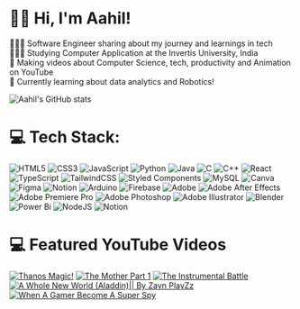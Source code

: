 <!-- Level 1: Simple bio and stats -->

# 👋🏻 Hi, I'm Aahil!

👨🏻‍💻 Software Engineer sharing about my journey and learnings in tech<br/>
👨🏻‍🎓 Studying Computer Application at the Invertis University, India<br/>
🚀 Making videos about Computer Science, tech, productivity and Animation on YouTube<br/>
💭 Currently learning about data analytics and Robotics!<br/>

<!-- GitHub stats from https://github.com/anuraghazra/github-readme-stats -->
![Aahil's GitHub stats](https://github-readme-stats.vercel.app/api?username=godzayn&show_icons=true&theme=radical)

# 💻 Tech Stack:
![HTML5](https://img.shields.io/badge/html5-%23E34F26.svg?style=for-the-badge&logo=html5&logoColor=white)
![CSS3](https://img.shields.io/badge/css3-%231572B6.svg?style=for-the-badge&logo=css3&logoColor=white)
![JavaScript](https://img.shields.io/badge/javascript-%23323330.svg?style=for-the-badge&logo=javascript&logoColor=%23F7DF1E)
![Python](https://img.shields.io/badge/python-3670A0?style=for-the-badge&logo=python&logoColor=ffdd54)
![Java](https://img.shields.io/badge/java-%23ED8B00.svg?style=for-the-badge&logo=openjdk&logoColor=white) 
![C](https://img.shields.io/badge/c-%2300599C.svg?style=for-the-badge&logo=c&logoColor=white)
![C++](https://img.shields.io/badge/c++-%2300599C.svg?style=for-the-badge&logo=c%2B%2B&logoColor=white)
![React](https://img.shields.io/badge/react-%2320232a.svg?style=for-the-badge&logo=react&logoColor=%2361DAFB)
![TypeScript](https://img.shields.io/badge/typescript-%23007ACC.svg?style=for-the-badge&logo=typescript&logoColor=white)
![TailwindCSS](https://img.shields.io/badge/tailwindcss-%2338B2AC.svg?style=for-the-badge&logo=tailwind-css&logoColor=white)
![Styled Components](https://img.shields.io/badge/styled--components-DB7093?style=for-the-badge&logo=styled-components&logoColor=white)
![MySQL](https://img.shields.io/badge/mysql-4479A1.svg?style=for-the-badge&logo=mysql&logoColor=white)
![Canva](https://img.shields.io/badge/Canva-%2300C4CC.svg?style=for-the-badge&logo=Canva&logoColor=white)
![Figma](https://img.shields.io/badge/figma-%23F24E1E.svg?style=for-the-badge&logo=figma&logoColor=white)
![Notion](https://img.shields.io/badge/Notion-%23000000.svg?style=for-the-badge&logo=notion&logoColor=white)
![Arduino](https://img.shields.io/badge/-Arduino-00979D?style=for-the-badge&logo=Arduino&logoColor=white)
![Firebase](https://img.shields.io/badge/firebase-a08021?style=for-the-badge&logo=firebase&logoColor=ffcd34)
![Adobe](https://img.shields.io/badge/adobe-%23FF0000.svg?style=for-the-badge&logo=adobe&logoColor=white)
![Adobe After Effects](https://img.shields.io/badge/Adobe%20After%20Effects-9999FF.svg?style=for-the-badge&logo=Adobe%20After%20Effects&logoColor=white)
![Adobe Premiere Pro](https://img.shields.io/badge/Adobe%20Premiere%20Pro-9999FF.svg?style=for-the-badge&logo=Adobe%20Premiere%20Pro&logoColor=white)
![Adobe Photoshop](https://img.shields.io/badge/adobe%20photoshop-%2331A8FF.svg?style=for-the-badge&logo=adobe%20photoshop&logoColor=white)
![Adobe Illustrator](https://img.shields.io/badge/adobe%20illustrator-%23FF9A00.svg?style=for-the-badge&logo=adobe%20illustrator&logoColor=white)
![Blender](https://img.shields.io/badge/blender-%23F5792A.svg?style=for-the-badge&logo=blender&logoColor=white)
![Power Bi](https://img.shields.io/badge/power_bi-F2C811?style=for-the-badge&logo=powerbi&logoColor=black)
![NodeJS](https://img.shields.io/badge/node.js-6DA55F?style=for-the-badge&logo=node.js&logoColor=white)
![Notion](https://img.shields.io/badge/Notion-%23000000.svg?style=for-the-badge&logo=notion&logoColor=white)
                      
# 💻 Featured YouTube Videos
<!-- YouTube video cards from https://github.com/DenverCoder1/github-readme-youtube-cards -->
<!-- https://ytcards.demolab.com/?id=<video ID>&title=<video+title>&lang=en&timestamp=<video publish date in Unix time format>&background_color=%230d1117&title_color=%23ffffff&stats_color=%23dedede&max_title_lines=1&width=250&border_radius=5&duration=<video duration in seconds> "<video title>") -->
<!-- BEGIN YOUTUBE-CARDS -->
[![Thanos Magic!](https://ytcards.demolab.com/?id=f8KAKW9ar54&title=Thanos+Magic!&lang=en&timestamp=1556473524&background_color=%230d1117&title_color=%23ffffff&stats_color=%23dedede&max_title_lines=1&width=250&border_radius=5&duration=436 "Thanos Magic!")](https://www.youtube.com/watch?v=f8KAKW9ar54&t=1s)
[![The Mother Part 1](https://ytcards.demolab.com/?id=RC9-40gmuhA&title=The+Mother+Part+1&lang=en&timestamp=1556409678&background_color=%230d1117&title_color=%23ffffff&stats_color=%23dedede&max_title_lines=1&width=250&border_radius=5&duration=786 "The Mother Part 1")]([https://youtu.be/Dd_4zfmY-aA?si=1AhwiUIamfs6clV3](https://www.youtube.com/watch?v=RC9-40gmuhA))
[![The Instrumental Battle](https://ytcards.demolab.com/?id=vXcWu-xCU3I&title=The+Instrumental+Battle&lang=en&timestamp=1565132712&background_color=%230d1117&title_color=%23ffffff&stats_color=%23dedede&max_title_lines=1&width=250&border_radius=5&duration=860 "The Instrumental Battle")](https://www.youtube.com/watch?v=vXcWu-xCU3I)
[![A Whole New World (Aladdin)|| By Zayn PlayZz](https://ytcards.demolab.com/?id=fyQQLi6psRs&title=A+Whole+New+World+(Aladdin)||+By+Zayn+PlayZz&lang=en&timestamp=1562106774&background_color=%230d1117&title_color=%23ffffff&stats_color=%23dedede&max_title_lines=1&width=250&border_radius=5&duration=380 "A Whole New World (Aladdin)|| By Zayn PlayZz")](https://www.youtube.com/watch?v=fyQQLi6psRs)
[![When A Gamer Become A Super Spy](https://ytcards.demolab.com/?id=7dsZ0eEtGk8&title=When+A+Gamer+Become+A+Super+Spy&lang=en&timestamp=1548162870&background_color=%230d1117&title_color=%23ffffff&stats_color=%23dedede&max_title_lines=1&width=250&border_radius=5&duration=695 "How I would learn to code (if I could start over)")](https://www.youtube.com/watch?v=7dsZ0eEtGk8)
<!-- END YOUTUBE-CARDS -->
